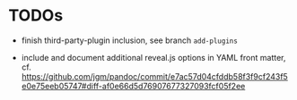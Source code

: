 # TODOs

- finish third-party-plugin inclusion, see branch `add-plugins`

- include and document additional reveal.js options in YAML front matter, cf. https://github.com/jgm/pandoc/commit/e7ac57d04cfddb58f3f9cf243f5e0e75eeb05747#diff-af0e66d5d76907677327093fcf05f2ee